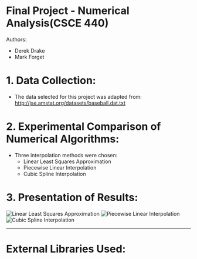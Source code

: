 # Final Project - Numerical Analysis(CSCE 440)
Authors:
* Derek Drake
* Mark Forget

# 1. Data Collection:
* The data selected for this project was adapted from:
  http://jse.amstat.org/datasets/baseball.dat.txt

# 2. Experimental Comparison of Numerical Algorithms:
* Three interpolation methods were chosen:
    * Linear Least Squares Approximation
    * Piecewise Linear Interpolation
    * Cubic Spline Interpolation


# 3. Presentation of Results:
![Linear Least Squares Approximation](https://i.gyazo.com/3e888a687965a0b201bc4916635995b8.png)
![Piecewise Linear Interpolation](https://i.gyazo.com/d727a257ce290411ebe3f809e144c84b.png)
![Cubic Spline Interpolation](https://i.gyazo.com/f4094171e305b86c91c9c6dff28a4b80.png)

***

# External Libraries Used:
